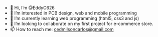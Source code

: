 - 👋 Hi, I’m @EddyC626
- 👀 I’m interested in PCB design, web and mobile programming
- 🌱 I’m currently learning web programming (html5, css3 and js)
- 💞️ I’m looking to collaborate on my first project for e-commerce store.
- 📫 How to reach me: cedmilsoncarlos@gmail.com

<!---
EddyC626/EddyC626 is a ✨ special ✨ repository because its `README.md` (this file) appears on your GitHub profile.
You can click the Preview link to take a look at your changes.
--->
